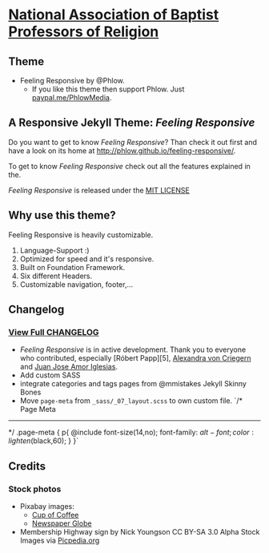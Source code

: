 # [National Association of Baptist Professors of Religion](nabpr.org)
## Theme
- Feeling Responsive by @Phlow.
  - If you like this theme then support Phlow. Just [paypal.me/PhlowMedia](https://www.paypal.me/PhlowMedia).

## A Responsive Jekyll Theme: *Feeling Responsive*

Do you want to get to know *Feeling Responsive*? Than check it out first and have a look on its home at  <http://phlow.github.io/feeling-responsive/>.

To get to know *Feeling Responsive* check out all the features explained in the.

 *Feeling Responsive* is released under the [MIT LICENSE](LICENSE)


## Why use this theme?

Feeling Responsive is heavily customizable.

1. Language-Support :)
2. Optimized for speed and it's responsive.
3. Built on Foundation Framework.
4. Six different Headers.
5. Customizable navigation, footer,...


## Changelog
### [View Full CHANGELOG](changelog.md)
- *Feeling Responsive* is in active development. Thank you to everyone who contributed, especially [Róbert Papp][5], [Alexandra von Criegern](https://github.com/plutonik-a) and [Juan Jose Amor Iglesias](https://github.com/jjamor).
- Add custom SASS
- integrate categories and tags pages from @mmistakes Jekyll Skinny Bones
- Move `page-meta` from `_sass/_07_layout.scss` to own custom file.
`/* Page Meta
-------------------------------------------------------------------
*/
.page-meta {
  p{
    @include font-size(14,no);
    font-family: $alt-font;
    color: lighten($black,60);
    }
  }`

## Credits
### Stock photos
  - Pixabay images:
    - [Cup of Coffee](https://pixabay.com/photos/cup-of-coffee-laptop-office-macbook-1280537/)
    - [Newspaper Globe](https://pixabay.com/illustrations/news-newspaper-globe-read-paper-1074604/)
  - Membership Highway sign by Nick Youngson CC BY-SA 3.0 Alpha Stock Images via [Picpedia.org](http://www.picpedia.org/highway-signs/m/membership.html)
